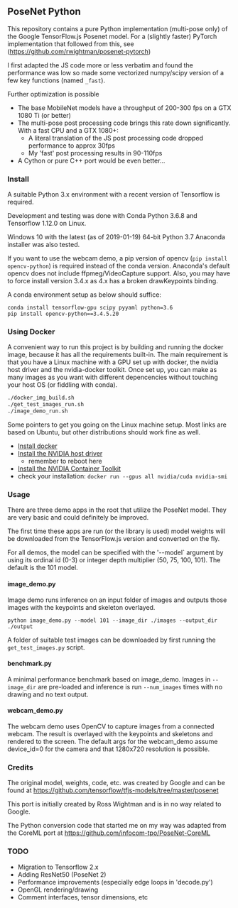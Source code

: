 ## PoseNet Python

This repository contains a pure Python implementation (multi-pose only) of the Google TensorFlow.js Posenet model. For a (slightly faster) PyTorch implementation that followed from this, see (https://github.com/rwightman/posenet-pytorch)

I first adapted the JS code more or less verbatim and found the performance was low so made some vectorized numpy/scipy version of a few key functions (named `_fast`).

Further optimization is possible
* The base MobileNet models have a throughput of 200-300 fps on a GTX 1080 Ti (or better)
* The multi-pose post processing code brings this rate down significantly. With a fast CPU and a GTX 1080+:
  * A literal translation of the JS post processing code dropped performance to approx 30fps
  * My 'fast' post processing results in 90-110fps
* A Cython or pure C++ port would be even better...  

### Install

A suitable Python 3.x environment with a recent version of Tensorflow is required.

Development and testing was done with Conda Python 3.6.8 and Tensorflow 1.12.0 on Linux.

Windows 10 with the latest (as of 2019-01-19) 64-bit Python 3.7 Anaconda installer was also tested.

If you want to use the webcam demo, a pip version of opencv (`pip install opencv-python`) is required instead of the conda version. Anaconda's default opencv does not include ffpmeg/VideoCapture support. Also, you may have to force install version 3.4.x as 4.x has a broken drawKeypoints binding.

A conda environment setup as below should suffice: 
```
conda install tensorflow-gpu scipy pyyaml python=3.6
pip install opencv-python==3.4.5.20

```

### Using Docker 

A convenient way to run this project is by building and running the docker image, because it has all the requirements built-in. The main 
requirement is that you have a Linux machine with a GPU set up with docker, the nvidia host driver and the nvidia-docker toolkit. Once set 
up, you can make as many images as you want with different depencencies without touching your host OS (or fiddling with conda).  

```bash
./docker_img_build.sh
./get_test_images_run.sh
./image_demo_run.sh
``` 

Some pointers to get you going on the Linux machine setup. Most links are based on Ubuntu, but other distributions should work fine as well. 
* [Install docker](https://docs.docker.com/install/linux/docker-ce/ubuntu/ )
* [Install the NVIDIA host driver](https://docs.nvidia.com/cuda/cuda-installation-guide-linux/index.html#ubuntu-installation)
  * remember to reboot here
* [Install the NVIDIA Container Toolkit](https://github.com/NVIDIA/nvidia-docker)
* check your installation: `docker run --gpus all nvidia/cuda nvidia-smi`


### Usage

There are three demo apps in the root that utilize the PoseNet model. They are very basic and could definitely be improved.

The first time these apps are run (or the library is used) model weights will be downloaded from the TensorFlow.js version and converted on the fly.

For all demos, the model can be specified with the '--model` argument by using its ordinal id (0-3) or integer depth multiplier (50, 75, 100, 101). The default is the 101 model.

#### image_demo.py 

Image demo runs inference on an input folder of images and outputs those images with the keypoints and skeleton overlayed.

`python image_demo.py --model 101 --image_dir ./images --output_dir ./output`

A folder of suitable test images can be downloaded by first running the `get_test_images.py` script.

#### benchmark.py

A minimal performance benchmark based on image_demo. Images in `--image_dir` are pre-loaded and inference is run `--num_images` times with no drawing and no text output.

#### webcam_demo.py

The webcam demo uses OpenCV to capture images from a connected webcam. The result is overlayed with the keypoints and skeletons and rendered to the screen. The default args for the webcam_demo assume device_id=0 for the camera and that 1280x720 resolution is possible.

### Credits

The original model, weights, code, etc. was created by Google and can be found at https://github.com/tensorflow/tfjs-models/tree/master/posenet

This port is initially created by Ross Wightman and is in no way related to Google.

The Python conversion code that started me on my way was adapted from the CoreML port at https://github.com/infocom-tpo/PoseNet-CoreML

### TODO 
* Migration to Tensorflow 2.x
* Adding ResNet50 (PoseNet 2)
* Performance improvements (especially edge loops in 'decode.py')
* OpenGL rendering/drawing
* Comment interfaces, tensor dimensions, etc

